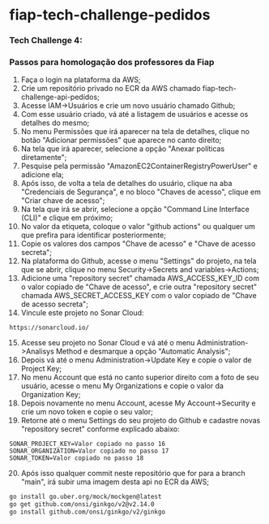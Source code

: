 # fiap-tech-challenge-pedidos

### Tech Challenge 4:
### Passos para homologação dos professores da Fiap

1. Faça o login na plataforma da AWS;
2. Crie um repositório privado no ECR da AWS chamado fiap-tech-challenge-api-pedidos;
3. Acesse IAM->Usuários e crie um novo usuário chamado Github;
4. Com esse usuário criado, vá até a listagem de usuários e acesse os detalhes do mesmo;
5. No menu Permissões que irá aparecer na tela de detalhes, clique no botão "Adicionar permissões" que aparece no canto direito;
6. Na tela que irá aparecer, selecione a opção "Anexar políticas diretamente";
7. Pesquise pela permissão "AmazonEC2ContainerRegistryPowerUser" e adicione ela;
8. Após isso, de volta a tela de detalhes do usuário, clique na aba "Credenciais de Segurança", e no bloco "Chaves de acesso", clique em "Criar chave de acesso";
9. Na tela que irá se abrir, selecione a opção "Command Line Interface (CLI)" e clique em próximo;
10. No valor da etiqueta, coloque o valor "github actions" ou qualquer um que prefira para identificar posteriormente;
11. Copie os valores dos campos "Chave de acesso" e "Chave de acesso secreta";
12. Na plataforma do Github, acesse o menu "Settings" do projeto, na tela que se abrir, clique no menu Security->Secrets and variables->Actions;
13. Adicione uma "repository secret" chamada AWS_ACCESS_KEY_ID com o valor copiado de "Chave de acesso", e crie outra "repository secret" chamada AWS_SECRET_ACCESS_KEY com o valor copiado de "Chave de acesso secreta";
14. Vincule este projeto no Sonar Cloud:
```
https://sonarcloud.io/
```
15. Acesse seu projeto no Sonar Cloud e vá até o menu Administration->Analisys Method e desmarque a opção "Automatic Analysis";
16. Depois vá até o menu Administration->Update Key e copie o valor de Project Key;
17. No menu Account que está no canto superior direito com a foto de seu usuário, acesse o menu My Organizations e copie o valor da Organization Key;
18. Depois novamente no menu Account, acesse My Account->Security e crie um novo token e copie o seu valor;
19. Retorne até o menu Settings do seu projeto do Github e cadastre novas "repository secret" conforme explicado abaixo:
```
SONAR_PROJECT_KEY=Valor copiado no passo 16
SONAR_ORGANIZATION=Valor copiado no passo 17
SONAR_TOKEN=Valor copiado no passo 18
```
20. Após isso qualquer commit neste repositório que for para a branch "main", irá subir uma imagem desta api no ECR da AWS;


```bash
go install go.uber.org/mock/mockgen@latest
go get github.com/onsi/ginkgo/v2@v2.14.0
go install github.com/onsi/ginkgo/v2/ginkgo
```
